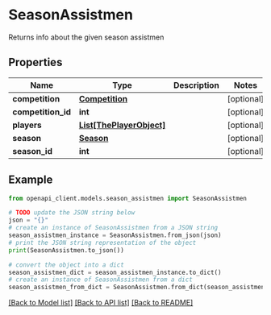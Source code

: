 # SeasonAssistmen

Returns info about the given season assistmen

## Properties

Name | Type | Description | Notes
------------ | ------------- | ------------- | -------------
**competition** | [**Competition**](Competition.md) |  | [optional] 
**competition_id** | **int** |  | [optional] 
**players** | [**List[ThePlayerObject]**](ThePlayerObject.md) |  | [optional] 
**season** | [**Season**](Season.md) |  | [optional] 
**season_id** | **int** |  | [optional] 

## Example

```python
from openapi_client.models.season_assistmen import SeasonAssistmen

# TODO update the JSON string below
json = "{}"
# create an instance of SeasonAssistmen from a JSON string
season_assistmen_instance = SeasonAssistmen.from_json(json)
# print the JSON string representation of the object
print(SeasonAssistmen.to_json())

# convert the object into a dict
season_assistmen_dict = season_assistmen_instance.to_dict()
# create an instance of SeasonAssistmen from a dict
season_assistmen_from_dict = SeasonAssistmen.from_dict(season_assistmen_dict)
```
[[Back to Model list]](../README.md#documentation-for-models) [[Back to API list]](../README.md#documentation-for-api-endpoints) [[Back to README]](../README.md)



